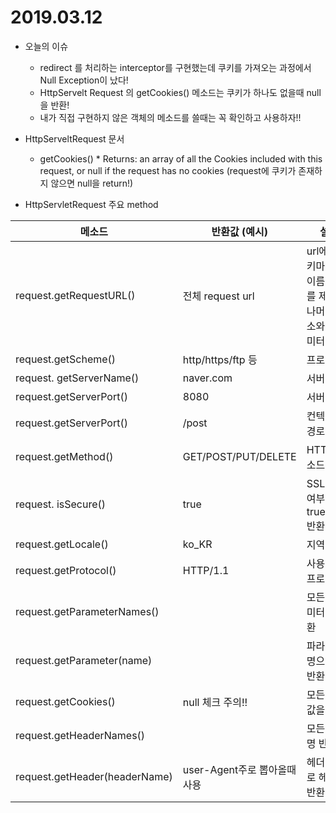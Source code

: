 # 2019.03.12
* 오늘의 이슈
	* redirect 를 처리하는 interceptor를 구현했는데 쿠키를 가져오는 과정에서 Null Exception이 났다!
	* HttpServelt Request 의 getCookies() 메소드는 쿠키가 하나도 없을때 null을 반환!
	* 내가 직접 구현하지 않은 객체의 메소드를 쓸때는 꼭 확인하고 사용하자!!
* HttpServeltRequest 문서
	* getCookies() 
          * Returns:
an array of all the Cookies included with this request, or null if the request has no cookies
(request에 쿠키가 존재하지 않으면 null을 return!)

* HttpServletRequest 주요 method 

|  메소드 	| 반환값 (예시) 	|   설명	|  
|---	   |---	   |---	   |	
| request.getRequestURL()   |  전체 request url |   url에서 스키마, 서버이름, 포트를 제외한 나머지 주소와 파라미터	|   	
| request.getScheme()|   http/https/ftp 등 |  프로토콜 |   
|request. getServerName()	|   naver.com	|   	 서버이름  |   
|request.getServerPort() |   8080    | 서버포트 |
|request.getServerPort()| /post |컨텍스트 경로|
|request.getMethod() |  GET/POST/PUT/DELETE | HTTP 메소드|
| request. isSecure() |  true | SSL보안 여부 true/false반환|
|request.getLocale()	| ko_KR| 지역 정보|
|request.getProtocol() | HTTP/1.1	| 사용하는 프로토콜 |
|request.getParameterNames() | | 모든 파라미터명 반환|
|request.getParameter(name)| |파라미터 명으로 값 반환|
|request.getCookies() | null 체크 주의!!| 모든 쿠키 값을 반환|
|request.getHeaderNames() | | 모든 헤더명 반환| 
|request.getHeader(headerName)| user-Agent주로 뽑아올때 사용| 헤더명으로 헤더값 반환 |

